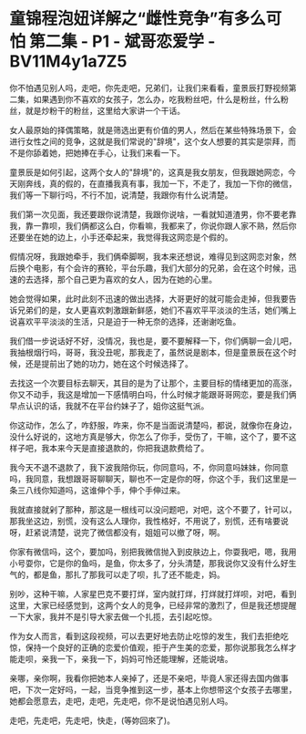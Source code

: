 # 童锦程泡妞详解之“雌性竞争”有多么可怕 第二集 - P1 - 斌哥恋爱学 - BV11M4y1a7Z5

你不怕遇见别人吗，走吧，你先走吧，兄弟们，让我们来看看，童景辰打野视频第二集，如果遇到你不喜欢的女孩子，怎么办，吃我粉丝吧，什么是粉丝，什么粉丝，就是炒粉干的粉丝，这里给大家讲一个干话。

女人最原始的择偶策略，就是筛选出更有价值的男人，然后在某些特殊场景下，会进行女性之间的竞争，这就是我们常说的"辞境"，这个女人想要的其实是崇拜，而不是你舔着她，把她捧在手心，让我们来看一下。

童景辰是如何引起，这两个女人的"辞境"的，这真是我女朋友，但我跟她网恋，今天刚奔线，真的假的，在直播我真有事，我加一下，不走了，我加一下你的微信，我们等一下聊行吗，不行不加，说清楚，我跟你有什么说清楚。

我们第一次见面，我还要跟你说清楚，我跟你说啥，一看就知道渣男，你不要老靠我，靠一靠呗，我们俩都这么白，你看嘛，我都来了，你说你跟人家不熟，然后你还要坐在她的边上，小手还牵起来，我觉得我这网恋是个假的。

假情况呀，我跟她牵手，我们俩牵脚啊，我本来还想说，难得见到这网恋对象，然后换个电影，有个会许的赛轮，平台乐趣，我们大部分的兄弟，会在这个时候，迅速的去选择，那个自己更为喜欢的女人，因为在她的心里。

她会觉得如果，此时此刻不迅速的做出选择，大哥更好的就可能会走掉，但我要告诉兄弟们的是，女人更喜欢刺激跟新鲜感，她们不喜欢平平淡淡的生活，她们嘴上说喜欢平平淡淡的生活，只是迫于一种无奈的选择，还谢谢吃鱼。

我们借一步说话好不好，没情况，我也是，要不要解释一下，你们俩聊一会儿吧，我抽根烟行吗，哥哥，我没丑呢，那我走了，虽然说是剧本，但是童景辰在这个时候，还是提前出了她的功力，她在这个时候选择了。

去找这一个次要目标去聊天，其目的是为了让那个，主要目标的情绪更加的高涨，你又不动手，我这是增加一下感情明白吗，什么时候才能跟哥哥网恋，要是我们俩早点认识的话，我就不在平台约妹子了，姐你这挺气派。

你这动作，怎么了，咋舒服，咋来，你不是当面说清楚吗，都说，就像你在身边，没什么好说的，这地方真是够大，你怎么了你手，受伤了，干嘛，这个了，要不这样子吧，我本来今天是直接退款的，你把我退款费给了。

我今天不退不退款了，我下波我陪你玩，你同意吗，不，你同意吗妹妹，你同意吗，我同意，我想跟哥哥聊聊天，聊也不一定是你的呀，你这个手，我们这里是一条三八线你知道吗，这谁伸个手，伸个手伸过来。

我就直接就剁了那种，那这是一根线可以没问题吧，对吧，这个不要了，针可以，那我坐这边，别慌，没有这么人理你，我性格好，不用说了，别慌，还有啥要说呀，赶紧说清楚，说完了微信都没有，姐姐可以撤了呀，啊。

你家有微信吗，这个，要加吗，别把我微信抛入到皮肤边上，你耍我吧，嗯，我用小号耍你，它是你的鱼吗，是鱼，你太多了，分头清楚，那我说你又没有什么好生气的，都是鱼，那扎了那我可以走了呗，扎了还不能走，妈。

别吵，这种干嘛，人家星巴克不要打烊，室内就打烊，打烊就打烊呗，对吧，看到这里，大家已经感觉到，这两个女人的竞争，已经非常的激烈了，但是我还想提醒一下大家，我并不是引导大家去做一个扎揽，去引起吃惊。

作为女人而言，看到这段视频，可以去更好地去防止吃惊的发生，我们去拒绝吃惊，保持一个良好的正确的恋爱价值观，拒于产生美的恋爱，那你说那我怎么样才能走呗，亲我一下，亲我一下，妈妈可怜还能理解，还能说啥。

亲哪，亲你啊，我看你把她本人亲掉了，还是不亲吧，毕竟人家还得去国内做事吧，下次一定好吗，一起，当竞争推到这一步，基本上你想带这个女孩子去哪里，她都会愿意去，走吧，走吧，先走吧，你不是说怕遇见别人吗。

走吧，先走吧，先走吧，快走，(等妳回來了)。